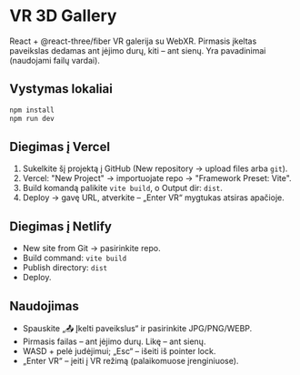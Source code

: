 # VR 3D Gallery

React + @react-three/fiber VR galerija su WebXR. Pirmasis įkeltas paveikslas dedamas ant įėjimo durų, kiti – ant sienų. Yra pavadinimai (naudojami failų vardai).

## Vystymas lokaliai
```bash
npm install
npm run dev
```

## Diegimas į Vercel
1. Sukelkite šį projektą į GitHub (New repository → upload files arba `git`).
2. Vercel: "New Project" → importuojate repo → "Framework Preset: Vite".
3. Build komandą palikite `vite build`, o Output dir: `dist`.
4. Deploy → gavę URL, atverkite – „Enter VR“ mygtukas atsiras apačioje.

## Diegimas į Netlify
- New site from Git → pasirinkite repo.
- Build command: `vite build`
- Publish directory: `dist`
- Deploy.

## Naudojimas
- Spauskite „📤 Įkelti paveikslus“ ir pasirinkite JPG/PNG/WEBP.
- Pirmasis failas – ant įėjimo durų. Likę – ant sienų.
- WASD + pelė judėjimui; „Esc“ – išeiti iš pointer lock.
- „Enter VR“ – įeiti į VR režimą (palaikomuose įrenginiuose).
